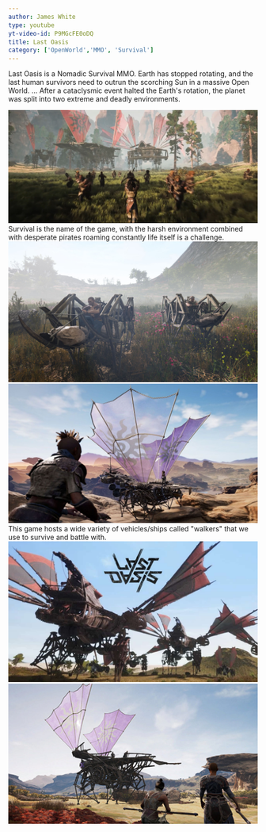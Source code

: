 ```yaml
---
author: James White
type: youtube
yt-video-id: P9MGcFE0oDQ
title: Last Oasis
category: ['OpenWorld','MMO', 'Survival']
---
```

Last Oasis is a Nomadic Survival MMO. Earth has stopped rotating, and the last human survivors need to outrun the scorching Sun in a massive Open World. ... After a cataclysmic event halted the Earth's rotation, the planet was split into two extreme and deadly environments.

<img src="../img/battle.jpeg">
Survival is the name of the game, with the harsh environment combined with desperate pirates roaming constantly life itself is a challenge.
<img src="../img/spider.jpg">
<img src="../img/dinghy.jpg">
This game hosts a wide variety of vehicles/ships called "walkers" that we use to survive and battle with.
<img src="../img/schmetterling.jpg">
<img src="../img/stilleto.jpg">

